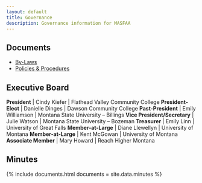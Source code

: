 ```yaml
---
layout: default
title: Governance
description: Governance information for MASFAA
---
```


## Documents

* [By-Laws](bylaws/)
* [Policies & Procedures](policies/)

## Executive Board

**President**                | Cindy Kiefer     | Flathead Valley Community College
**President-Elect**          | Danielle Dinges  | Dawson Community College
**Past-President**           | Emily Williamson | Montana State University – Billings
**Vice President/Secretary** | Julie Watson     | Montana State University – Bozeman
**Treasurer**                | Emily Linn       | University of Great Falls
**Member-at-Large**          | Diane Llewellyn  | University of Montana
**Member-at-Large**          | Kent McGowan     | University of Montana
**Associate Member**         | Mary Howard      | Reach Higher Montana

## Minutes

{% include documents.html documents = site.data.minutes %}
